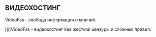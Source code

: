 ## ВИДЕОХОСТИНГ
VideoFas - свобода информации и мнений.

[b]VideoFas - видеохостинг без жесткой цензуры и сложных правил.
